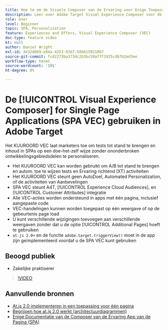 ```yaml
---
title: Hoe te om de Visuele Composer van de Ervaring voor Enige Toepassingen van de Pagina (SPA VEC) te gebruiken
description: Leer over Adobe Target Visual Experience Composer voor de Toepassingen van de Enige Pagina (SPA VEC). Leer hoe te om activiteiten tot stand te brengen gebruikend het KUUROORD VEC.
role: User
level: Beginner
topic: SPA, Personalization
feature: Experiences and Offers, Visual Experience Composer (VEC)
doc-type: feature video
kt: null
author: Daniel Wright
exl-id: 3e32d869-a94a-4253-93d7-58b615921067
source-git-commit: fcd2273ba373dc2b3bc59a77f1925cdb7b2ed3ee
workflow-type: tm+mt
source-wordcount: '191'
ht-degree: 0%

---
```


# De [!UICONTROL Visual Experience Composer] for Single Page Applications (SPA VEC) gebruiken in Adobe Target

Het KUUROORD VEC laat marketers toe om tests tot stand te brengen en inhoud in SPAs op een doe-het-zelf wijze zonder ononderbroken ontwikkelingsgebiedsdelen te personaliseren.

* Het KUUROORD VEC kan worden gebruikt om A/B tot stand te brengen en autom. toe te wijzen tests en Ervaring richtend (XT) activiteiten
* Het KUUROORD VEC steunt geen AutoDoel, Automated Personalization, of de activiteiten van Aanbevelingen
* SPA VEC steunt A4T, [!UICONTROL Experience Cloud Audiences], en [!UICONTROL Customer Attributes] integratie
* Alle VEC-acties worden ondersteund in apps met één pagina, inclusief aangepaste code
* VEC-handelingen kunnen worden toegepast op één weergave of op de gebeurtenis page load
* U kunt verschillende wijzigingen toevoegen aan verschillende weergaven zonder dat u de optie [!UICONTROL Additional Pages] hoeft te gebruiken
* `at.js 2.0+` en de functie `adobe.target.triggerView()` moet in de app zijn geïmplementeerd voordat u de SPA VEC kunt gebruiken

## Beoogd publiek

* Zakelijke praktiserer

>[!VIDEO](https://video.tv.adobe.com/v/26249?quality=12)


## Aanvullende bronnen

* [At.js 2.0 implementeren in een toepassing voor één pagina](../implementation/implement-atjs-20-in-a-single-page-application.md)
* [Begrijpen hoe at.js 2.0 werkt (architectuurdiagrammen)](../implementation/understanding-how-atjs-20-works.md)
* [ Enige Documentatie van de Composer van de Ervaring App van de Pagina (SPA) ](https://experienceleague.adobe.com/docs/target/using/experiences/spa-visual-experience-composer.html?lang=en)
